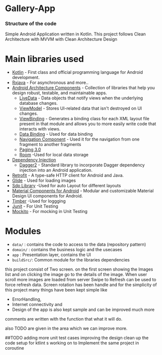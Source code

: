 # Gallery-App

### Structure of the code ###
Simple Android Application written in Kotlin.
This project follows Clean Architecture with MVVM with Clean Architecture Design


# Main libraries used


- [Kotlin](https://kotlinlang.org/) - First class and official programming language for Android development.
- [Rxjava](https://github.com/ReactiveX/RxJava) - For asynchronous and more..
- [Android Architecture Components](https://developer.android.com/topic/libraries/architecture) - Collection of libraries that help you design robust, testable, and maintainable apps.
  - [LiveData](https://developer.android.com/topic/libraries/architecture/livedata) - Data objects that notify views when the underlying database changes.
  - [ViewModel](https://developer.android.com/topic/libraries/architecture/viewmodel) - Stores UI-related data that isn't destroyed on UI changes.
  - [ViewBinding](https://developer.android.com/topic/libraries/view-binding) - Generates a binding class for each XML layout file present in that module and allows you to more easily write code that interacts with views.
  - [Data Binding](https://developer.android.com/topic/libraries/data-binding) - Used for data binding 
  - [Navigation Component](https://developer.android.com/guide/navigation/navigation-getting-started) - Used it for the navigation from one fragment to another fragments
  - [Paging 3.0](https://developer.android.com/topic/libraries/architecture/paging/v3-overview)
  - [Room](https://developer.android.com/reference/androidx/room/package-summary) -Used for local data storage
- [Dependency Injection](https://developer.android.com/training/dependency-injection)
  - [Dagger2](https://dagger.dev/) - Standard library to incorporate Dagger dependency injection into an Android application. 
- [Retrofit](https://square.github.io/retrofit/) - A type-safe HTTP client for Android and Java.
- [Glide](https://bumptech.github.io/glide/) - Used for loading images
- [Sdp Library](https://github.com/intuit/sdp) -Used for auto Layout for different layouts
- [Material Components for Android](https://github.com/material-components/material-components-android) - Modular and customizable Material Design UI components for Android.
- [Timber](https://github.com/JakeWharton/timber) -Used for loggging 
- [Junit](https://junit.org/) - For Unit Testing
- [Mockito](https://github.com/mockito/mockito) - For mocking in Unit Testing



# Modules


* `data/` : contains the code to access to the data (repository pattern)
* `domain/` : contains the business logic and the usecases
* `app` : Presentation layer, contains the UI 
* `buildSrc/`: Common module for the libraries dependencies 

this project consist of Two screen. on the first screen showing the Images list and on clicking the image
go to the details of the image.
When user scroll more images are loaded from server 
Swipe to Refresh can be used to force refresh data.
Screen rotation has been handle
and for the simplicity of this project many things have been kept simple
like 
* ErrorHandling, 
* Internet connectivity and 
* Design of the app is also kept sample and can be improved much more

comments are written with the function that what it will do.

also TODO are given in the area which we can improve more.



##TODO
adding more unit test cases
improving the design
clean up the code 
setup for ktlint s
working on to Implement the same project in coroutine





